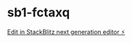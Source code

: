 # sb1-fctaxq

[Edit in StackBlitz next generation editor ⚡️](https://stackblitz.com/~/github.com/Yitana2000/sb1-fctaxq)